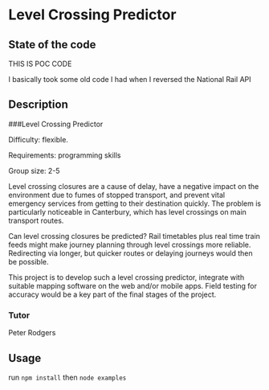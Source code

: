 # Level Crossing Predictor

## State of the code
THIS IS POC CODE

I basically took some old code I had when I reversed the National Rail API

## Description

###Level Crossing Predictor

Difficulty: flexible.

Requirements: programming skills

Group size: 2-5

Level crossing closures are a cause of delay, have a negative impact on the environment due to fumes of stopped transport, and prevent vital emergency services from getting to their destination quickly. The problem is particularly noticeable in Canterbury, which has level crossings on main transport routes.

Can level crossing closures be predicted? Rail timetables plus real time train feeds might make journey planning through level crossings more reliable. Redirecting via longer, but quicker routes or delaying journeys would then be possible.

This project is to develop such a level crossing predictor, integrate with suitable mapping software on the web and/or mobile apps. Field testing for accuracy would be a key part of the final stages of the project.


### Tutor
Peter Rodgers


## Usage
run `npm install` then `node examples`